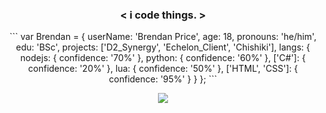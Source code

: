 ### <p align="center"> <span color="orange"><</span> i <span color="green">code</span> things. <span color="orange">></span> </p>
  
<div align="center">```
  var Brendan = {
    userName: 'Brendan Price',
    age: 18,
    pronouns: 'he/him',
    edu: 'BSc',
    projects: ['D2_Synergy', 'Echelon_Client', 'Chishiki'],
    langs: {
        nodejs: {
            confidence: '70%'
        },
        python: {
            confidence: '60%'
        },
        ['C#']: {
            confidence: '20%'
        },
        lua: {
            confidence: '50%'
        },
        ['HTML', 'CSS']: {
            confidence: '95%'
        }
    }
};
```</div>

<p align="center">
  <img src="https://github-readme-stats.vercel.app/api?username=brendanprice2003&theme=radical" />
</p>
